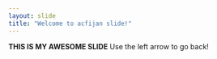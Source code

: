 ```yaml
---
layout: slide
title: "Welcome to acfijan slide!"
---
```

**THIS IS MY AWESOME SLIDE**
Use the left arrow to go back!